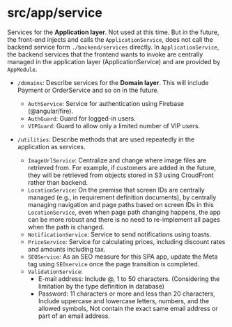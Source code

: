 # src/app/service

Services for the **Application layer**.
Not used at this time. But in the future, the front-end injects and calls the `ApplicationService`, does not call the backend service form `./backend/services` directly. In `ApplicationService`, the backend services that the frontend wants to invoke are centrally managed in the application layer (ApplicationService) and are provided by `AppModule`.

- `/domains`: Describe services for the **Domain layer**. This will include Payment or OrderService and so on in the future.

  - `AuthService`: Service for authentication using Firebase (@angular/fire).
  - `AuthGuard`: Guard for logged-in users.
  - `VIPGuard`: Guard to allow only a limited number of VIP users.

- `/utilities`: Describe methods that are used repeatedly in the application as services.
  - `ImageUrlService`: Centralize and change where image files are retrieved from. For example, if customers are added in the future, they will be retrieved from objects stored in S3 using CroudFront rather than backend.
  - `LocationService`: On the premise that screen IDs are centrally managed (e.g., in requirement definition documents), by centrally managing navigation and page paths based on screen IDs in this `LocationService`, even when page path changing happens, the app can be more robust and there is no need to re-implement all pages when the path is changed.
  - `NotificationService`: Service to send notifications using toasts.
  - `PriceService`: Service for calculating prices, including discount rates and amounts including tax.
  - `SEOService`: As an SEO measure for this SPA app, update the Meta tag using `SEOservice` once the page transition is completed.
  - `ValidationService`:
    - E-mail address: Include @, 1 to 50 characters. (Considering the limitation by the type definition in database)
    - Password: 11 characters or more and less than 20 characters, Include uppercase and lowercase letters, numbers, and the allowed symbols, Not contain the exact same email address or part of an email address.
